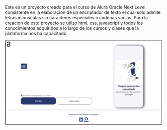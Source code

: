 Este es un proyecto creado para el curso de Alura Oracle Next Level, consistente en la elaboracion de un encriptador de texto el cual solo admite letras minusculas sin caracteres especiales o cadenas vacias.
Para la creacion de esto proyecto se utilzo html, css, javascript y todos los conocimientos adquiridos a lo largo de los cursos y clases que la plataforma nos ha capacitado. 

![ Encriptador de Texto](https://github.com/Reisk0/Encriptador-de-Texto-One-Challenge/blob/master/Captura%20encriptador%20de%20texto.png?raw=true)
